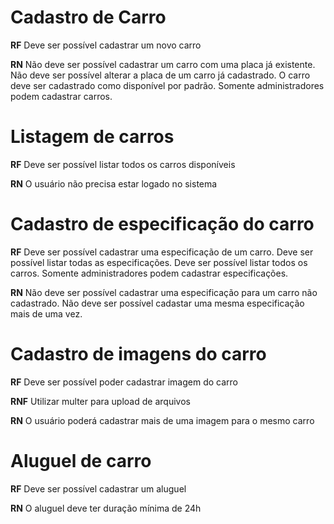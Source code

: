 # Cadastro de Carro

**RF**
Deve ser possível cadastrar um novo carro

**RN**
Não deve ser possível cadastrar um carro com uma placa já existente.
Não deve ser possível alterar a placa de um carro já cadastrado.
O carro deve ser cadastrado como disponível por padrão.
Somente administradores podem cadastrar carros.

# Listagem de carros

**RF**
Deve ser possível listar todos os carros disponíveis

**RN**
O usuário não precisa estar logado no sistema

# Cadastro de especificação do carro

**RF**
Deve ser possível cadastrar uma especificação de um carro.
Deve ser possível listar todas as especificações.
Deve ser possível listar todos os carros.
Somente administradores podem cadastrar especificações.

**RN**
Não deve ser possível cadastrar uma especificação para um carro não cadastrado.
Não deve ser possível cadastar uma mesma especificação mais de uma vez.

# Cadastro de imagens do carro

**RF**
Deve ser possível poder cadastrar imagem do carro

**RNF**
Utilizar multer para upload de arquivos

**RN**
O usuário poderá cadastrar mais de uma imagem para o mesmo carro

# Aluguel de carro

**RF**
Deve ser possível cadastrar um aluguel

**RN**
O aluguel deve ter duração mínima de 24h
